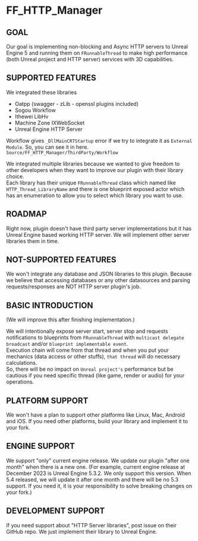 # FF_HTTP_Manager

## GOAL
Our goal is implementing non-blocking and Async HTTP servers to Unreal Engine 5 and running them on `FRunnableThread` to make high performance (both Unreal project and HTTP server) services with 3D capabilities.

## SUPPORTED FEATURES
We integrated these libraries

- Oatpp (swagger - zLib - openssl plugins included)
- Sogou Workflow
- Ithewei LibHv
- Machine Zone IXWebSocket
- Unreal Engine HTTP Server

Workflow gives `_DllMainCRTStartup` error if we try to integrate it as `External Module`. So, you can see it in here. <br />
`Source/FF_HTTP_Manager/ThirdParty/Workflow`

We integrated multiple libraries because we wanted to give freedom to other developers when they want to improve our plugin with their library choice.<br />
Each library has their unique `FRunnableThread` class which named like `HTTP_Thread_LibraryName` and there is one blueprint exposed actor which has an enumeration to allow you to select which library you want to use.

## ROADMAP
Right now, plugin doesn't have third party server implementations but it has Unreal Engine based working HTTP server.
We will implement other server libraries them in time.

## NOT-SUPPORTED FEATURES
We won't integrate any database and JSON libraries to this plugin. Because we believe that accessing databases or any other datasources and parsing requests/responses are NOT HTTP server plugin's job.

## BASIC INTRODUCTION
(We will improve this after finishing implementation.)<br />

We will intentionally expose server start, server stop and requests notifications to blueprints from `FRunnableThread` with `multicast delegate broadcast` and/or `blueprint implementable event`.<br />
Execution chain will come from that thread and when you put your mechanics (data access or other stuffs), `that thread` will do necessary calculations. <br />
So, there will be no impact on `Unreal project's` performance but be cautious if you need specific thread (like game, render or audio) for your operations.

## PLATFORM SUPPORT
We won't have a plan to support other platforms like Linux, Mac, Android and iOS. If you need other platforms, build your library and implement it to your fork.

## ENGINE SUPPORT
We support "only" current engine release. We update our plugin "after one month" when there is a new one.
(For example, current engine release at December 2023 is Unreal Engine 5.3.2. We only support this version. When 5.4 released, we will update it after one month and there will be no 5.3 support. If you need it, it is your responsibility to solve breaking changes on your fork.)

## DEVELOPMENT SUPPORT
If you need support about "HTTP Server libraries", post issue on their GitHub repo. We just implement their library to Unreal Engine.
